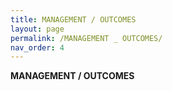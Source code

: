 ```yaml
---
title: MANAGEMENT / OUTCOMES
layout: page
permalink: /MANAGEMENT _ OUTCOMES/
nav_order: 4
---
```


**MANAGEMENT / OUTCOMES**
